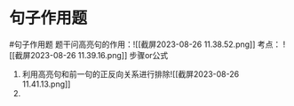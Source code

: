 # 句子作用题
#句子作用题
题干问高亮句的作用：![[截屏2023-08-26 11.38.52.png]]
考点：
![[截屏2023-08-26 11.39.16.png]]
步骤or公式
1. 利用高亮句和前一句的正反向关系进行排除![[截屏2023-08-26 11.41.13.png]]
2. 